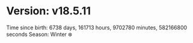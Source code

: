 # Version: v18.5.11
Time since birth: 6738 days, 161713 hours, 9702780 minutes, 582166800 seconds
Season: Winter ❄️
